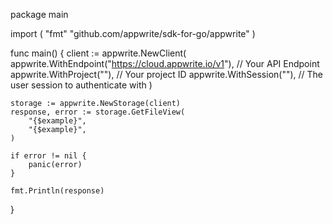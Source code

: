 package main

import (
    "fmt"
	"github.com/appwrite/sdk-for-go/appwrite"
)

func main() {
	client := appwrite.NewClient(
        appwrite.WithEndpoint("https://cloud.appwrite.io/v1"), // Your API Endpoint
        appwrite.WithProject(""), // Your project ID
        appwrite.WithSession(""), // The user session to authenticate with
    )

    storage := appwrite.NewStorage(client)
    response, error := storage.GetFileView(
        "{$example}",
        "{$example}",
    )

    if error != nil {
        panic(error)
    }

    fmt.Println(response)
}
